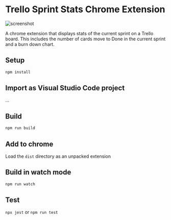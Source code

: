 # Trello Sprint Stats Chrome Extension

![screenshot](https://github.com/drei01/trello-sprint-stats-chrome-extension/assets/606847/5972605d-1926-492c-83e2-4ecd1b1a48e0)


A chrome extension that displays stats of the current sprint on a Trello board. This includes the number of cards move to Done in the current sprint and a burn down chart.

## Setup

```bash
npm install
```

## Import as Visual Studio Code project

...

## Build

```bash
npm run build
```

## Add to chrome

Load the `dist` directory as an unpacked extension


## Build in watch mode

```bash
npm run watch
```

## Test

`npx jest` or `npm run test`
